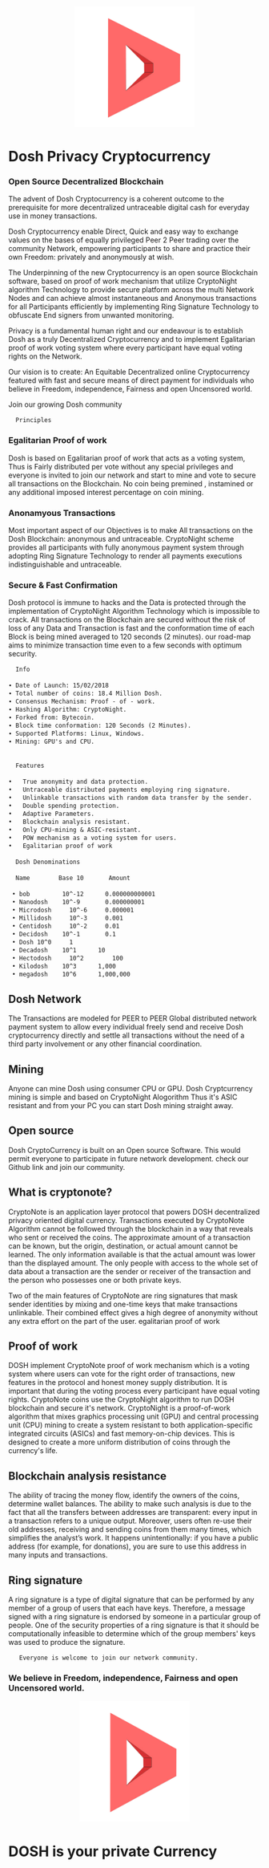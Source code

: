 
<p align="center">
  <img src="dosh-icon.png" width="240" height="240">
</p>


#  Dosh Privacy Cryptocurrency


### Open Source Decentralized Blockchain

The advent of Dosh Cryptocurrency is a coherent outcome to the prerequisite for more decentralized untraceable digital cash for everyday use in money transactions. 

  Dosh Cryptocurrency enable Direct, Quick and easy way to exchange values on the bases of equally privileged Peer 2 Peer trading over the community Network, empowering participants to share and practice their own Freedom: privately and anonymously at wish.
  	
  The Underpinning of the new Cryptocurrency is an open source Blockchain software, based on proof of work mechanism that utilize CryptoNight algorithm Technology to provide secure platform across the multi Network Nodes and can achieve almost instantaneous and Anonymous transactions for all Participants efficiently by implementing Ring Signature Technology to obfuscate End signers from unwanted monitoring. 

  Privacy is a fundamental human right and our endeavour is to establish Dosh as a truly Decentralized Cryptocurrency and to implement Egalitarian proof of work voting system where every participant have equal voting rights on the Network.

  Our vision is to create: An Equitable Decentralized online Cryptocurrency featured with fast and secure means of direct payment for individuals who believe in Freedom, independence, Fairness and open Uncensored world.

  Join our growing Dosh community
  
      Principles


### Egalitarian Proof of work

Dosh is based on Egalitarian proof of work that acts as a voting system, Thus is Fairly distributed per vote without any special privileges and everyone is invited to join our network and start to mine and vote to secure all transactions on the Blockchain. No coin being premined , instamined or any additional imposed interest percentage on coin mining.


### Anonamyous Transactions

Most important aspect of our Objectives is to make All transactions on the Dosh Blockchain: anonymous and untraceable. CryptoNight scheme provides all participants with fully anonymous payment system through adopting Ring Signature Technology to render all payments executions indistinguishable and untraceable.


### Secure & Fast Confirmation
Dosh protocol is immune to hacks and the Data is protected through the implementation of CryptoNight Algorithm Technology which is impossible to crack. All transactions on the Blockchain are secured without the risk of loss of any Data and Transaction is fast and the conformation time of each Block is being mined averaged to 120 seconds (2 minutes). our road-map aims to minimize transaction time even to a few seconds with optimum security.

      Info

    ∙ Date of Launch: 15/02/2018
    ∙ Total number of coins: 18.4 Million Dosh.
    ∙ Consensus Mechanism: Proof - of - work.
    ∙ Hashing Algorithm: CryptoNight.
    ∙ Forked from: Bytecoin.
    ∙ Block time conformation: 120 Seconds (2 Minutes).
    ∙ Supported Platforms: Linux, Windows.
    ∙ Mining: GPU's and CPU.


      Features                                      

    •	True anonymity and data protection.
    •	Untraceable distributed payments employing ring signature.
    •	Unlinkable transactions with random data transfer by the sender.
    •	Double spending protection.
    •	Adaptive Parameters. 
    •	Blockchain analysis resistant.
    •	Only CPU-mining & ASIC-resistant.
    •	POW mechanism as a voting system for users.
    •	Egalitarian proof of work

      Dosh Denominations 
      
      Name	      Base 10	    Amount
      
     • bob	       10^-12	   0.000000000001
     • Nanodosh	   10^-9	   0.000000001
     • Microdosh	 10^-6	   0.000001
     • Millidosh	 10^-3	   0.001
     • Centidosh	 10^-2	   0.01
     • Decidosh	   10^-1	   0.1
     • Dosh	10^0	 1
     • Decadosh	   10^1	     10
     • Hectodosh	 10^2	     100
     • Kilodosh	   10^3	     1,000
     • megadosh	   10^6	     1,000,000





## Dosh Network

  The Transactions are modeled for PEER to PEER Global distributed network payment system to allow every individual freely send and receive Dosh cryptocurrency directly and settle all transactions without the need of a third party involvement or any other financial coordination. 

## Mining

  Anyone can mine Dosh using consumer CPU or GPU. Dosh Cryptcurrency mining is simple and based on CryptoNight Alogorithm Thus it's ASIC resistant and from your PC you can start Dosh mining straight away.  

## Open source

  Dosh CryptoCurrency is built on an Open source Software. This would permit everyone to participate in future network development. check our Github link and join our community. 

## What is cryptonote?
 
  CryptoNote is an application layer protocol that powers DOSH decentralized privacy oriented digital currency.
 Transactions executed by CryptoNote Algorithm cannot be followed through the blockchain in a way that reveals who sent or received the coins. The approximate amount of a transaction can be known, but the origin, destination, or actual amount cannot be learned. The only information available is that the actual amount was lower than the displayed amount. The only people with access to the whole set of data about a transaction are the sender or receiver of the transaction and the person who possesses one or both private keys.

  Two of the main features of CryptoNote are ring signatures that mask sender identities by mixing and one-time keys that make transactions unlinkable. Their combined effect gives a high degree of anonymity without any extra effort on the part of the user.
egalitarian proof of work

## Proof of work

  DOSH implement CryptoNote proof of work mechanism which is a voting system where users can vote for the right order of transactions, new features in the protocol and honest money supply distribution. It is important that during the voting process every participant have equal voting rights. CryptoNote coins use the CryptoNight algorithm to run DOSH blockchain and secure it's network. CryptoNight is a proof-of-work algorithm that mixes graphics processing unit (GPU) and central processing unit (CPU) mining to create a system resistant to both application-specific integrated circuits (ASICs) and fast memory-on-chip devices. This is designed to create a more uniform distribution of coins through the currency's life.

## Blockchain analysis resistance

  The ability of tracing the money flow, identify the owners of the coins, determine wallet balances. The ability to make such analysis is due to the fact that all the transfers between addresses are transparent: every input in a transaction refers to a unique output. Moreover, users often re-use their old addresses, receiving and sending coins from them many times, which simplifies the analyst’s work. It happens unintentionally: if you have a public address (for example, for donations), you are sure to use this address in many inputs and transactions.

## Ring signature

  A ring signature is a type of digital signature that can be performed by any member of a group of users that each have keys. Therefore, a message signed with a ring signature is endorsed by someone in a particular group of people. One of the security properties of a ring signature is that it should be computationally infeasible to determine which of the group members' keys was used to produce the signature.

       Everyone is welcome to join our network community.
 
###  We believe in Freedom, independence, Fairness and open Uncensored world.
 
 
 <p align="center">
  <img src="dosh-icon.png" width="220" height="240">
</p>

# DOSH is your private Currency
